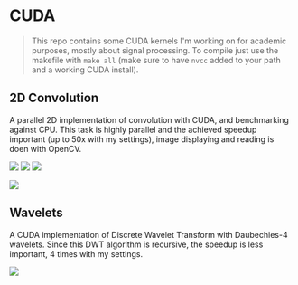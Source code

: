 # CUDA

> This repo contains some CUDA kernels I'm working on for academic purposes, mostly about signal processing. To compile just use the makefile with `make all` (make sure to have `nvcc` added to your path and a working CUDA install).


## 2D Convolution 

A parallel 2D implementation of convolution with CUDA, and benchmarking against CPU. This task is highly parallel and the achieved speedup important (up to 50x with my settings), image displaying and reading is doen with OpenCV.

![](https://github.com/jopago/cuda/raw/master/conv2d/img/lena.png)
![](https://github.com/jopago/cuda/raw/master/conv2d/img/convolution_gpu.png)
![](https://github.com/jopago/cuda/raw/master/conv2d/img/convolution_gpu_sharpen.png)

![](https://github.com/jopago/cuda/raw/master/conv2d/img/timing_conv2d.png)

## Wavelets 

A CUDA implementation of Discrete Wavelet Transform with Daubechies-4 wavelets. Since this DWT algorithm is recursive, the speedup is less important, 4 times with my settings. 

![](https://github.com/jopago/cuda/raw/master/wavelets/img/timing_wavelets.png)
